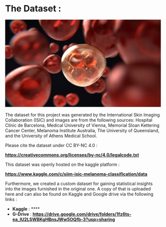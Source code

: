 # The Dataset : 

![](https://github.com/CodingWitcher/SIIM-ISIC-Melanoma-Classification/blob/master/images_for_readme/cells.webp)

The dataset for this project was generated by the International Skin Imaging Collaboration (ISIC) and images are from the following sources: Hospital Clínic de Barcelona, Medical University of Vienna, Memorial Sloan Kettering Cancer Center, Melanoma Institute Australia, The University of Queensland, and the University of Athens Medical School.

Please cite the dataset under CC BY-NC 4.0 : 

**https://creativecommons.org/licenses/by-nc/4.0/legalcode.txt** 

This dataset was openly hosted on the kaggle platform : 

**https://www.kaggle.com/c/siim-isic-melanoma-classification/data**

Furthermore, we created a custom dataset for gaining statistical insights into the images furnished in the original one. A copy of that is uploaded here and can also be found on Kaggle and Google drive via the following links : 

* **Kaggle** : ****
* **G-Drive** : **https://drive.google.com/drive/folders/1fz6ts-ea_lU2LSWBKgHBnsJWw5OQfb-3?usp=sharing** 

